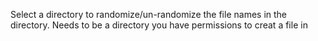 Select a directory to randomize/un-randomize the file names in the directory. Needs to be a directory you have permissions to creat a file in
